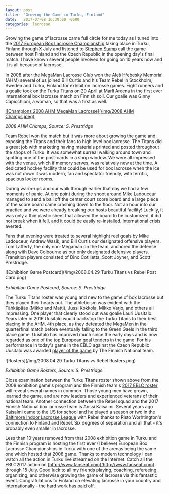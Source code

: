```yaml
---
layout: post
title:  "Growing the Game in Turku, Finland"
date:   2017-07-08 16:30:00 -0500
categories: lacrosse
---
```


Growing the game of lacrosse came full circle for me today as I tuned into the [2017 European Box Lacrosse Championship](http://www.eblc2017.com) taking place in Turku, Finland through X July and listened to [Stephen Stamp](https://twitter.com/StampLax) call the game between host Finland and the Czech Republic in the opening day's final match. I have known several people involved for going on 10 years now and it is all because of lacrosse.

In 2008 after the MegaMan Lacrosse Club won the Aleš Hřebeský Memorial (AHM) several of us joined Bill Curtis and his Team Rebel in Stockholm, Sweden and Turku, Finland for exhibition lacrosse games. Eight runners and a goalie took on the Turku Titans on 29 April at Marli Areena in the first ever international box lacrosse match on Finnish soil. Our goalie was Ginny Capicchioni, a woman, so that was a first as well. 

[![Champions 2008 AHM MegaMan Lacrosse](/img/2008 AHM Champs.jpeg)](https://goo.gl/photos/CgeCgN3b1r9pN83e6)

<cite>2008 AHM Champs, Source: S. Prestridge</cite>

Team Rebel won the match but it was more about growing the game and exposing the Titans and their fans to high level box lacrosse. The Titans did a great job with marketing having materials printed and posted throughout the shops of Turku. It was somewhat surreal walking around town and spotting one of the post-cards in a shop window. We were all impressed with the venue, which if memory serves, was relatively new at the time. A dedicated hockey facility that could be used for box lacrosse when the ice was not down it was modern, fan and spectator friendly, with terrific, spacious locker rooms.

During warm-ups and our walk through earlier that day we had a few moments of panic. At one point during the shoot around Mike Ladouceur managed to send a ball off the center court score board and a large piece of the score board came crashing down to the floor. Not an hour into our practice and we were already breaking our hosts beautiful facility! Luckily, it was only a thin plastic sheet that allowed the board to be customized, it did not break when it fell, and it could be easily re-installed. International crisis averted.

Fans that evening were treated to several highlight reel goals by Mike Ladouceur, Andrew Wasik, and Bill Curtis our designated offensive players. Tom Lafferty, the only non-Megaman on the team, anchored the defense along with Dave Colbourne as our only designated defensive players. Transition players consisted of Dino Cotilletta, Scott Joyner, and Scott Prestridge.

![Exhibition Game Postcard](/img/2008.04.29 Turku Titans vs Rebel Post Card.png)

<cite>Exhibition Game Postcard, Source: S. Prestridge</cite>

The Turku Titans roster was young and new to the game of box lacrosse but they played their hearts out. The athleticism was evident with the Tähkäpääs (Mikko and Matti), Jussi Kokkola, Mikko Varjo, and others all impressing. One player that clearly stood out was goalie Lauri Uusitalo. Years later in 2016 Uusitalo would backstop the Turku Titans to their best placing in the AHM, 4th place, as they defeated the MegaMen in the quarterfinal match before eventually falling to the Green Gaels in the third place game. Uusitalo has improved much since the early days and is now regarded as one of the top European goal tenders in the game. For his performance in today's game in the EBLC against the Czech Republic Uusitalo was awarded [player of the game](https://www.facebook.com/finnishnationallacrosseteams/photos/a.758677044226428.1073741828.756601344433998/1442328709194588/?type=3&theater) by The Finnish National team.

![Rosters](/img/2008.04.29 Turku Titans vs Rebel Rosters.png)

<cite>Exhibition Game Rosters, Source: S. Prestridge</cite>

Close examination between the Turku Titans roster shown above from the 2008 exhibition game's program and the Finnish team's [2017 EBLC roster](http://www.eblc2017.com/fixtures-schedule/#cmd=team-schedule-stats&teamid=fin) will reveal several names in common. Those young men have grown, learned the game, and are now leaders and experienced veterans of their national team. Another connection between the Rebel squad and the 2017 Finnish National box lacrosse team is Anssi Kaisalmi. Several years ago Kaisalmi came to the US for school and he played a season or two in the [Baltimore Indoor Lacrosse League](https://www.facebook.com/BaltimoreIndoorLacrosseLeague/) with Rebel thanks to Risto Worhtington's connection to Finland and Rebel. Six degrees of separation and all that - it's probably even smaller in lacrosse.

Less than 10 years removed from that 2008 exhibition game in Turku and the Finnish program is hosting the first ever (I believe) European Box Lacrosse Championships in Turku with one of the arenas being the same one which hosted that 2008 game. Thanks to modern technology I can watch all the action in Turku live streamed on the Internet. Catch all the EBLC2017 action on [http://www.fanseat.com](http://www.fanseat.com) through 15 July. Good luck to all my friends playing, coaching, refereeing, organizing, and otherwise growing the game of lacrosse via this fantastic event. Congratulations to Finland on elevating lacrosse in your country and internationally - the hard work has paid off.